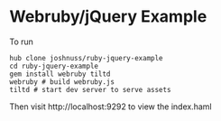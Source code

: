 # Webruby/jQuery Example

To run

    hub clone joshnuss/ruby-jquery-example
    cd ruby-jquery-example
    gem install webruby tiltd
    webruby # build webruby.js
    tiltd # start dev server to serve assets

Then visit http://localhost:9292 to view the index.haml
